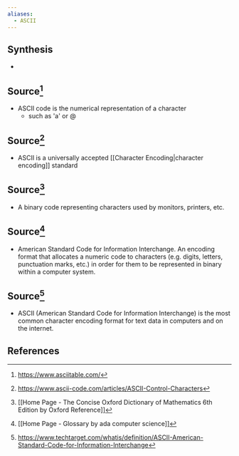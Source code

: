 ```yaml
---
aliases:
  - ASCII
---
```

## Synthesis
- 
## Source[^1]
- ASCII code is the numerical representation of a character
	- such as 'a' or @
## Source[^2]
- ASCII is a universally accepted [[Character Encoding|character encoding]] standard
## Source[^3]
- A binary code representing characters used by monitors, printers, etc.
## Source[^4]
- American Standard Code for Information Interchange. An encoding format that allocates a numeric code to characters (e.g. digits, letters, punctuation marks, etc.) in order for them to be represented in binary within a computer system.
## Source[^5]
- ASCII (American Standard Code for Information Interchange) is the most common character encoding format for text data in computers and on the internet.
## References

[^1]: https://www.asciitable.com/
[^2]: https://www.ascii-code.com/articles/ASCII-Control-Characters
[^3]: [[Home Page - The Concise Oxford Dictionary of Mathematics 6th Edition by Oxford Reference]]
[^4]: [[Home Page - Glossary by ada computer science]]
[^5]: https://www.techtarget.com/whatis/definition/ASCII-American-Standard-Code-for-Information-Interchange
